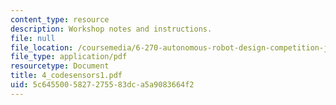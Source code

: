 ```yaml
---
content_type: resource
description: Workshop notes and instructions.
file: null
file_location: /coursemedia/6-270-autonomous-robot-design-competition-january-iap-2005/5c6455005827275583dca5a9083664f2_4_codesensors1.pdf
file_type: application/pdf
resourcetype: Document
title: 4_codesensors1.pdf
uid: 5c645500-5827-2755-83dc-a5a9083664f2
---
```

